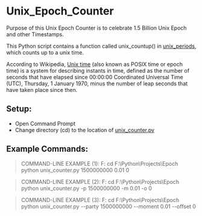 # Unix_Epoch_Counter
Purpose of this Unix Epoch Counter is to celebrate 1.5 Billion Unix Epoch and other Timestamps.

This Python script contains a function called unix_countup() in [unix_periods](https://github.com/vdatasci/Unix_Epoch_Counter/blob/master/unix_period.py), which counts up to a unix time.

According to Wikipedia, [Unix time](https://en.wikipedia.org/wiki/Unix_time) (also known as POSIX time or epoch time) is a system for describing instants in time, defined as the number of seconds that have elapsed since 00:00:00 Coordinated Universal Time (UTC), Thursday, 1 January 1970, minus the number of leap seconds that have taken place since then.


## Setup:
* Open Command Prompt
* Change directory (cd) to the location of [unix_counter.py](https://github.com/vdatasci/Unix_Epoch_Counter/blob/master/unix_counter.py)


## Example Commands:

> COMMAND-LINE EXAMPLE (1):
> F:
> cd F:\\Python\\Projects\\Epoch
> python unix_counter.py 1500000000 0.01 0


> COMMAND-LINE EXAMPLE (2):
> F:
> cd F:\\Python\\Projects\\Epoch
> python unix_counter.py -p 1500000000 -m 0.01 -o 0


> COMMAND-LINE EXAMPLE (3):
> F:
> cd F:\\Python\\Projects\\Epoch
> python unix_counter.py --party 1500000000 --moment 0.01 --offset 0
 
